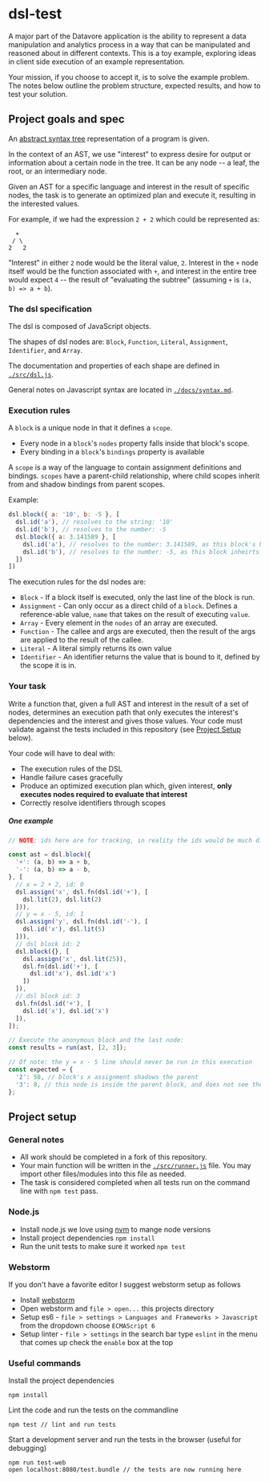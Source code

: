 # dsl-test

A major part of the Datavore application is the ability to represent a data manipulation and analytics process in a way that can be manipulated and reasoned about in different contexts. This is a toy example, exploring ideas in client side execution of an example representation.

Your mission, if you choose to accept it, is to solve the example problem. The notes below outline the problem structure, expected results, and how to test your solution.


## Project goals and spec
An [abstract syntax tree](https://www.wikiwand.com/en/Abstract_syntax_tree) representation of a program is given.

In the context of an AST, we use "interest" to express desire for output or information about a certain node in the tree. It can be any node -- a leaf, the root, or an intermediary node.

Given an AST for a specific language and interest in the result of specific nodes, the task is to generate an optimized plan and execute it, resulting in the interested values.


For example, if we had the expression `2 + 2` which could be represented as:
```
  +
 / \
2   2
```
"Interest" in either `2` node would be the literal value, `2`. Interest in the `+` node itself would be the function associated with `+`, and interest in the entire tree would expect `4` -- the result of "evaluating the subtree" (assuming `+` is `(a, b) => a + b`).


### The dsl specification
The dsl is composed of JavaScript objects.

The shapes of dsl nodes are: `Block`, `Function`, `Literal`, `Assignment`, `Identifier`, and `Array`.

The documentation and properties of each shape are defined in [`./src/dsl.js`](src/dsl.js).

General notes on Javascript syntax are located in [`./docs/syntax.md`](docs/syntax.md).

### Execution rules
A `block` is a unique node in that it defines a `scope`.
+ Every node in a `block`'s `nodes` property falls inside that block's scope.
+ Every binding in a `block`'s `bindings` property is available

A `scope` is a way of the language to contain assignment definitions and bindings.
`scopes` have a parent-child relationship, where child scopes inherit from and shadow bindings from parent scopes.

Example:
```js
dsl.block({ a: '10', b: -5 }, [
  dsl.id('a'), // resolves to the string: '10'
  dsl.id('b'), // resolves to the number: -5
  dsl.block({ a: 3.141589 }, [
    dsl.id('a'), // resolves to the number: 3.141589, as this block's bindings shadow the parent
    dsl.id('b'), // resolves to the number: -5, as this block inheirts from its parent
  ])
])
```

The execution rules for the dsl nodes are:
* `Block` - If a block itself is executed, only the last line of the block is run.
* `Assignment` - Can only occur as a direct child of a `block`. Defines a reference-able value, `name` that takes on the result of executing `value`.
* `Array` - Every element in the `nodes` of an array are executed.
* `Function` - The callee and args are executed, then the result of the args are applied to the result of the callee.
* `Literal` - A literal simply returns its own value
* `Identifier` - An identifier returns the value that is bound to it, defined by the scope it is in.


### Your task
Write a function that, given a full AST and interest in the result of a set of nodes, determines an execution path that only executes the interest's dependencies and the interest and gives those values. Your code must validate against the tests included in this repository (see [Project Setup](#project-setup) below).

Your code will have to deal with:
+ The execution rules of the DSL
+ Handle failure cases gracefully
+ Produce an optimized execution plan which, given interest, **only executes nodes required to evaluate that interest**
+ Correctly resolve identifiers through scopes

##### One example
```js
// NOTE: ids here are for tracking, in reality the ids would be much different!

const ast = dsl.block({
  '+': (a, b) => a + b,
  '-': (a, b) => a - b,
}, [
  // x = 2 + 2, id: 0
  dsl.assign('x', dsl.fn(dsl.id('+'), [
    dsl.lit(2), dsl.lit(2)
  ])),
  // y = x - 5, id: 1
  dsl.assign('y', dsl.fn(dsl.id('-'), [
    dsl.id('x'), dsl.lit(5)
  ])),
  // dsl block id: 2
  dsl.block({}, [
    dsl.assign('x', dsl.lit(25)),
    dsl.fn(dsl.id('+'), [
      dsl.id('x'), dsl.id('x')
    ])
  ]),
  // dsl block id: 3
  dsl.fn(dsl.id('+'), [
    dsl.id('x'), dsl.id('x')
  ]),
]);

// Execute the anonymous block and the last node:
const results = run(ast, [2, 3]);

// Of note: the y = x - 5 line should never be run in this execution
const expected = {
  '2': 50, // block's x assignment shadows the parent
  '3': 8, // this node is inside the parent block, and does not see the inner x
};
```

## Project setup

### General notes
+ All work should be completed in a fork of this repository.
+ Your main function will be written in the [`./src/runner.js`](src/runner.js) file. You may import other files/modules into this file as needed.
+ The task is considered completed when all tests run on the command line with `npm test` pass.

### Node.js
+ Install node.js we love using [nvm](https://github.com/creationix/nvm) to mange node versions
+ Install project dependencies `npm install`
+ Run the unit tests to make sure it worked `npm test`

### Webstorm
If you don't have a favorite editor I suggest webstorm setup as follows
+ Install [webstorm](https://www.jetbrains.com/webstorm/download)
+ Open webstorm and `file > open...` this projects directory
+ Setup es6 - `file > settings > Languages and Frameworks > Javascript` from the dropdown choose `ECMAScript 6`
+ Setup linter - `file > settings` in the search bar type `eslint` in the menu that comes up check the `enable` box at the top

### Useful commands

Install the project dependencies
```
npm install
```

Lint the code and run the tests on the commandline
```
npm test // lint and run tests
```

Start a development server and run the tests in the browser (useful for debugging)
```
npm run test-web
open localhost:8080/test.bundle // the tests are now running here
```
